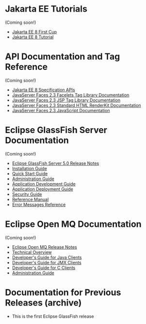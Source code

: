 # Jakarta EE Tutorials
(Coming soon!)

* [Jakarta EE 8 First Cup]()
* [Jakarta EE 8 Tutorial]()

# API Documentation and Tag Reference
(Coming soon!)

* [Jakarta EE 8 Specification APIs]()
* [JavaServer Faces 2.3 Facelets Tag Library Documentation]()
* [JavaServer Faces 2.3 JSP Tag Library Documentation]()
* [JavaServer Faces 2.3 Standard HTML RenderKit Documentation]()
* [JavaServer Faces 2.3 JavaScript Documentation]()


# Eclipse GlassFish Server Documentation
(Coming soon!)

* [Eclipse GlassFish Server 5.0 Release Notes]()
* [Installation Guide]()
* [Quick Start Guide]()
* [Administration Guide]()
* [Application Development Guide]()
* [Application Deployment Guide]()
* [Security Guide]()
* [Reference Manual]()
* [Error Messages Reference]()

# Eclipse Open MQ Documentation
(Coming soon!)

* [Eclipse Open MQ Release Notes]()
* [Technical Overview]()
* [Developer's Guide for Java Clients]()
* [Developer's Guide for JMX Clients]()
* [Developer's Guide for C Clients]()
* [Administration Guide]()

# Documentation for Previous Releases (archive)

* This is the first Eclipse GlassFish release


